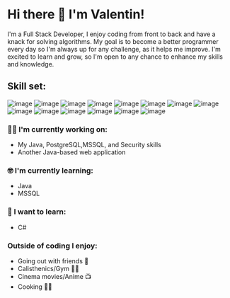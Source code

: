
# Hi there 👋 I'm Valentin!

I'm a Full Stack Developer, I enjoy coding from front to back and have a knack for solving algorithms. My goal is to become a better programmer every day so I'm always up for any challenge, as it helps me improve. I'm excited to learn and grow, so I'm open to any chance to enhance my skills and knowledge.

## Skill set:

![image](https://github.com/Valentin1289/Valentin1289/assets/92501875/92ee21c0-f859-494c-b217-7d72d4ed5036)
![image](https://github.com/Valentin1289/Valentin1289/assets/92501875/30c3dfc7-f1d7-4907-8132-328a73198898)
![image](https://github.com/Valentin1289/Valentin1289/assets/92501875/ccd46e8b-d5b9-49cd-b3d3-3b43da6f45e3)
![image](https://github.com/Valentin1289/Valentin1289/assets/92501875/08174154-0774-4e4c-a671-a0ac149a4ebd)
![image](https://github.com/Valentin1289/Valentin1289/assets/92501875/9a48697f-efa7-451a-984f-24c69164ece2)
![image](https://github.com/Valentin1289/Valentin1289/assets/92501875/d4d03628-9d63-4f56-97e1-b402900dcaf0)
![image](https://github.com/Valentin1289/Valentin1289/assets/92501875/2525924b-a18f-4c57-92e0-d03155e4d918)
![image](https://github.com/Valentin1289/Valentin1289/assets/92501875/104d3e2d-fd3e-4ad1-83ff-33cd017b3e5d)
![image](https://github.com/Valentin1289/Valentin1289/assets/92501875/a9b27777-7134-43f9-a28a-de6b2de66cc5)
![image](https://github.com/Valentin1289/Valentin1289/assets/92501875/4dde4da8-b123-438f-af93-d6ea89567c56)
![image](https://github.com/Valentin1289/Valentin1289/assets/92501875/2b23d361-08c4-40e1-8752-7b94a454e12f)
![image](https://github.com/Valentin1289/Valentin1289/assets/92501875/8b507099-3f36-43a5-8e82-e8aafb5d308e)
![image](https://github.com/Valentin1289/Valentin1289/assets/92501875/60d33b7b-9dec-471e-8aaa-5f3c8833e412)
![image](https://github.com/Valentin1289/Valentin1289/assets/92501875/fa202b15-769c-4c10-9767-716a35ae6bd8)

### :technologist: I'm currently working on:

- My Java, PostgreSQL,MSSQL, and Security skills
- Another Java-based web application

### :nerd_face: I'm currently learning:

- Java
- MSSQL

### :thinking: I want to learn:

- C#

### Outside of coding I enjoy:

- Going out with friends 🎉
- Calisthenics/Gym 🏋️‍♂️
- Cinema movies/Anime 📺
- Cooking 👨‍🍳
